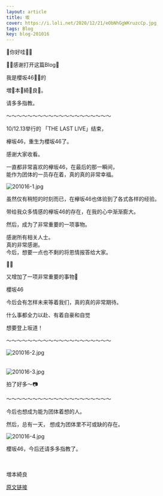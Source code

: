 ```yaml
---
layout: article
title: 坂
cover: https://i.loli.net/2020/12/21/eObNhGgWKruzcCp.jpg
tags: Blog
key: blog-201016
---
```


🌸你好哇🌸🌸


🌸🌸感谢打开这篇Blog🌸

我是櫻坂46🌸🌸的

増🌸本🌸綺🌸良🌸。

请多多指教。

<!--more-->
〜〜〜〜〜〜〜〜〜〜〜〜〜〜〜〜〜〜〜〜


10/12.13举行的
「THE LAST LIVE」结束，

欅坂46，重生为櫻坂46了。

感谢大家收看。


一直都非常喜欢的欅坂46，在最后的那一瞬间，
<br/>
能作为团体的一员存在着，真的真的非常幸福。

![201016-1.jpg](https://i.loli.net/2020/12/21/eObNhGgWKruzcCp.jpg)

虽然仅有稍短的时刻而已，在欅坂46也体验到了各式各样的经验。

带给我众多情感的欅坂46的存在，在我的心中渐渐膨大。

然后，成为了非常重要的一项事物。

感谢所有相关人士。
<br/>
真的非常感谢。
<br/>
今后，想要一点也不剩的将恩情报答给大家。

🍃🌸

又增加了一项非常重要的事物🌸

櫻坂46

今后会有怎样未来等着我们，真的真的非常期待。

什么事都全力以赴、有着自豪和自觉

想要登上坂道！

〜〜〜〜〜〜〜〜〜〜〜〜〜〜〜〜〜〜〜〜

![201016-2.jpg](https://i.loli.net/2020/12/21/GkKEpn8sDJyRBQ4.jpg)
<br/>
<br/>
<br/>
![201016-3.jpg](https://i.loli.net/2020/12/21/av9LVsNRfxKTYHS.jpg)

拍了好多～📷

〜〜〜〜〜〜〜〜〜〜〜〜〜〜〜〜〜〜〜〜

今后也想成为能为团体着想的人。

然后，总有一天，
想成为团体里不可或缺的存在。

![201016-4.jpg](https://i.loli.net/2020/12/21/Us1HBtMcge2RkzS.jpg)

櫻坂46，今后还请多多指教了。
<br/>
<br/>
<br/>

増本綺良

[原文链接](https://sakurazaka46.com/s/s46/diary/detail/36109?cd=blog)